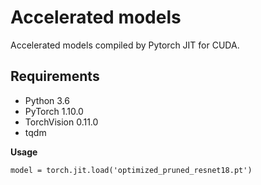 # Accelerated models

Accelerated models compiled by Pytorch JIT for CUDA.

## Requirements
- Python 3.6
- PyTorch 1.10.0
- TorchVision 0.11.0
- tqdm


**Usage**
```
model = torch.jit.load('optimized_pruned_resnet18.pt')
```
